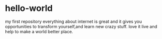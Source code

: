 # hello-world
my first repository
everything about internet is great and it gives you opportunities  to transform yourself,and learn new crazy stuff.
love it live and help to make a world better place.
